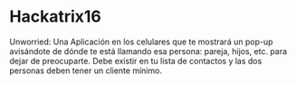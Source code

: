Hackatrix16
===========

Unworried: Una Aplicación en los celulares que te mostrará un pop-up avisándote de dónde te está llamando esa persona: pareja, hijos, etc. para dejar de preocuparte. Debe existir en tu lista de contactos y las dos personas deben tener un cliente mínimo.
